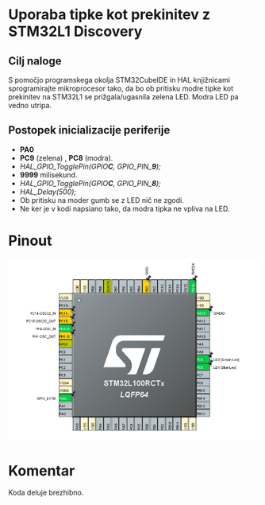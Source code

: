 # Uporaba tipke kot prekinitev z STM32L1 Discovery

## Cilj naloge

S pomočjo programskega okolja STM32CubeIDE in HAL knjižnicami sprogramirajte mikroprocesor tako, da bo ob pritisku modre tipke kot prekinitev na STM32L1 se prižgala/ugasnila zelena LED. Modra LED pa vedno utripa.

## Postopek inicializacije periferije

- **PA0**
- **PC9** (zelena) , **PC8** (modra).
- *HAL_GPIO_TogglePin(GPIO**C**, GPIO_PIN_**9**);*
- **9999** milisekund.
- *HAL_GPIO_TogglePin(GPIO**C**, GPIO_PIN_**8**);*
- *HAL_Delay(500);*
- Ob pritisku na moder gumb se z LED nič ne zgodi.
- Ne ker je v kodi napsiano tako, da modra tipka ne vpliva na LED.


# Pinout

![Pinout](media/image.png)

# Komentar

Koda deluje brezhibno.
